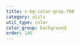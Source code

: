 ```yaml
---
title: s-bg-color-gray-700
category: utils
util_type: color
color_group: background
order: 146
---
```

<div class="s-bg-color-gray-700"></div>